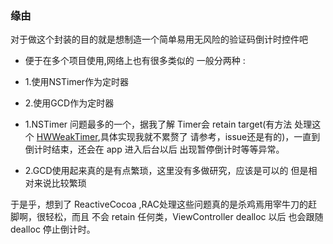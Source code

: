 ### 缘由

对于做这个封装的目的就是想制造一个简单易用无风险的验证码倒计时控件吧

* 便于在多个项目使用,网络上也有很多类似的 一般分两种 :

* 1.使用NSTimer作为定时器

* 2.使用GCD作为定时器

* 1.NSTimer 问题最多的一个，据我了解 Timer会 retain target(有方法 处理这个 [HWWeakTimer](https://github.com/ChatGame/HWWeakTimer),具体实现我就不累赘了 请参考，issue还是有的)，一直到 倒计时结束，还会在 app 进入后台以后 出现暂停倒计时等等异常。

* 2.GCD使用起来真的是有点繁琐，这里没有多做研究，应该是可以的 但是相对来说比较繁琐

于是乎，想到了 ReactiveCocoa ,RAC处理这些问题真的是杀鸡焉用宰牛刀的赶脚啊，很轻松，而且 不会 retain 任何类，ViewController dealloc 以后 也会跟随dealloc 停止倒计时。
